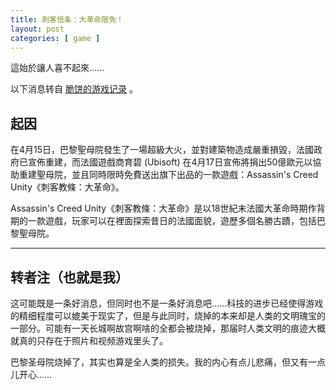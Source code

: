 ```yaml
---
title: 刺客信条：大革命限免！
layout: post
categories: [ game ]
---
```


這始於讓人喜不起來......

以下消息转自 [脆饼的游戏记录](https://www.gamejilu.com/giveaways/ubisoft_assassins-creed-unity_free/) 。

## 起因

在4月15日，巴黎聖母院發生了一場超級大火，並對建築物造成嚴重損毀，法國政府已宣佈重建，而法國遊戲商育碧 (Ubisoft) 在4月17日宣佈將捐出50億歐元以協助重建聖母院，並且同時限時免費送出旗下出品的一款遊戲：Assassin's Creed Unity《刺客教條：大革命》。

Assassin's Creed Unity《刺客教條：大革命》是以18世紀末法國大革命時期作背期的一款遊戲，玩家可以在裡面探索昔日的法國面貌，遊歷多個名勝古蹟，包括巴黎聖母院。

---

## 转者注（也就是我）

这可能既是一条好消息，但同时也不是一条好消息吧……科技的进步已经使得游戏的精细程度可以媲美于现实了，但是与此同时，烧掉的本来却是人类的文明瑰宝的一部分。可能有一天长城啊故宫啊啥的全都会被烧掉，那届时人类文明的痕迹大概就真的只存在于照片和视频游戏里头了。

巴黎圣母院烧掉了，其实也算是全人类的损失。我的内心有点儿悲痛，但又有一点儿开心……
